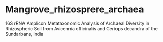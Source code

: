 # Mangrove_rhizosprere_archaea
16S rRNA Amplicon Metataxonomic Analysis of Archaeal Diversity in Rhizospheric Soil from Avicennia officinalis and Ceriops decandra of the Sundarbans, India
